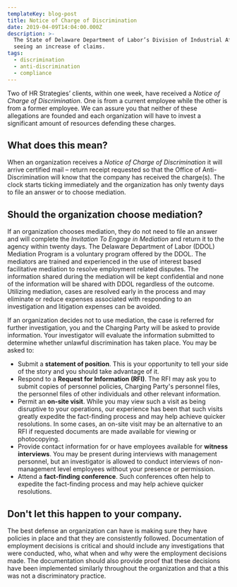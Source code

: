 ```yaml
---
templateKey: blog-post
title: Notice of Charge of Discrimination
date: 2019-04-09T14:04:00.000Z
description: >-
  The State of Delaware Department of Labor’s Division of Industrial Affairs is
  seeing an increase of claims. 
tags:
  - discrimination
  - anti-discrimination
  - compliance
---
```

Two of HR Strategies’ clients, within one week, have received a _Notice of Charge of Discrimination_.  One is from a current employee while the other is from a former employee.  We can assure you that neither of these allegations are founded and each organization will have to invest a significant amount of resources defending these charges.  

## What does this mean?

When an organization receives a _Notice of Charge of Discrimination_ it will arrive certified mail – return receipt requested so that the Office of Anti-Discrimination will know that the company has received the charge(s).  The clock starts ticking immediately and the organization has only twenty days to file an answer or to choose mediation.

## Should the organization choose mediation?

If an organization chooses mediation, they do not need to file an answer and will complete the _Invitation To Engage in Mediation_ and return it to the agency within twenty days.  The Delaware Department of Labor (DDOL) Mediation Program is a voluntary program offered by the DDOL.  The mediators are trained and experienced in the use of interest based facilitative mediation to resolve employment related disputes.  The information shared during the mediation will be kept confidential and none of the information will be shared with DDOL regardless of the outcome.  Utilizing mediation, cases are resolved early in the process and may eliminate or reduce expenses associated with responding to an investigation and litigation expenses can be avoided.

If an organization decides not to use mediation, the case is referred for further investigation, you and the Charging Party will be asked to provide information. Your investigator will evaluate the information submitted to determine whether unlawful discrimination has taken place. You may be asked to:

* Submit a **statement of position**. This is your opportunity to tell your side of the story and you should take advantage of it.
* Respond to a **Request for Information (RFI)**. The RFI may ask you to submit copies of personnel policies, Charging Party's personnel files, the personnel files of other individuals and other relevant information.
* Permit an **on-site visit**. While you may view such a visit as being disruptive to your operations, our experience has been that such visits greatly expedite the fact-finding process and may help achieve quicker resolutions. In some cases, an on-site visit may be an alternative to an RFI if requested documents are made available for viewing or photocopying.
* Provide contact information for or have employees available for **witness interviews**. You may be present during interviews with management personnel, but an investigator is allowed to conduct interviews of non-management level employees without your presence or permission.
* Attend a **fact-finding conference**. Such conferences often help to expedite the fact-finding process and may help achieve quicker resolutions.

## Don't let this happen to your company.

The best defense an organization can have is making sure they have policies in place and that they are consistently followed.  Documentation of employment decisions is critical and should include any investigations that were conducted, who, what when and why were the employment decisions made.  The documentation should also provide proof that these decisions have been implemented similarly throughout the organization and that a this was not a discriminatory practice.
